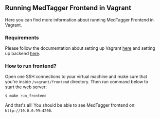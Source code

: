 Running MedTagger Frontend in Vagrant
------------------------------------

Here you can find more information about running MedTagger Frontend in Vagrant.

### Requirements 

Please follow the documentation about setting up Vagrant [here](/docs/development_setup_vagrant.md) and setting up 
backend [here](/backend/docs/development_in_vagrant.md).


### How to run frontend?

Open one SSH connections to your virtual machine and make sure that you're inside `/vagrant/frontend`
 directory. Then run command below to start the web server:
 
 ```bash
 $ make run_frontend
```
 
And that's all! You should be able to see MedTagger frontend on:
 `http://10.0.0.99:4200`. 

